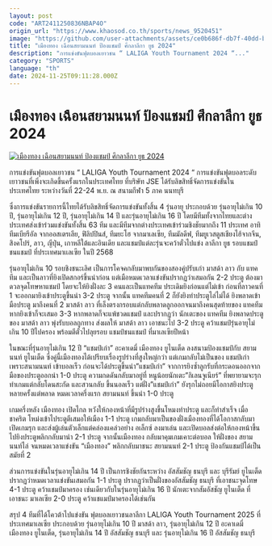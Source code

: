 ```yaml
---
layout: post
code: "ART2411250836NBAP4O"
origin_url: "https://www.khaosod.co.th/sports/news_9520451"
image: "https://github.com/user-attachments/assets/ce0b686f-db7f-40dd-b36b-fac2a731217e"
title: "เมืองทอง เฉือนสยามนนท์ ป้องแชมป์ ศึกลาลีกา ยูธ 2024"
description: "การแข่งขันฟุตบอลเยาวชน “ LALIGA Youth Tournament 2024 “..."
category: "SPORTS"
language: "th"
date: 2024-11-25T09:11:28.000Z
---
```


# เมืองทอง เฉือนสยามนนท์ ป้องแชมป์ ศึกลาลีกา ยูธ 2024

[![เมืองทอง เฉือนสยามนนท์ ป้องแชมป์ ศึกลาลีกา ยูธ 2024](https://www.khaosod.co.th/wpapp/uploads/2024/11/koe.jpg "เมืองทอง เฉือนสยามนนท์ ป้องแชมป์ ศึกลาลีกา ยูธ 2024")](https://www.khaosod.co.th/wpapp/uploads/2024/11/koe.jpg)

การแข่งขันฟุตบอลเยาวชน “ LALIGA Youth Tournament 2024 “ การแข่งขันฟุตบอลระดับเยาวชนที่เพิ่งจะเกิดขึ้นครั้งแรกในประเทศไทย ที่บริษัท JSE ได้รับลิขสิทธิ์จัดการแข่งขันในประเทศไทย ระหว่างวันที่ 22-24 พ.ย. ณ สนามกีฬา 5 ภาค นนทบุรี

ซึ่งการแข่งขันรายการนี้ไทยได้รับลิขสิทธิ์จัดการแข่งขันทั้งสิ้น 4 รุ่นอายุ ประกอบด้วย รุ่นอายุไม่เกิน 10 ปี, รุ่นอายุไม่เกิน 12 ปี, รุ่นอายุไม่เกิน 14 ปี และรุ่นอายุไม่เกิน 16 ปี โดยมีทีมทั้งจากไทยและต่างประเทศส่งเข้าร่วมแข่งขันทั้งสิ้น 63 ทีม และมีทีมจากต่างประเทศเข้าร่วมชิงชัยมากถึง 11 ประเทศ อาทิ ทีมเบียรีอัล จากออสเตรเลีย, ฟิลิปปินส์, ทีมยะโฮ จากมาเลเซีย, ทีมมัลดีฟ, ทีมยูเวสตูสเชียงไฮ้จากจีน, สิงคโปร์, ลาว, ญีปุ่น, เกาหลีใต้และอินเดีย และแชมป์แต่ละรุ่นจะคว้าตั๋วไปแข่ง ลาลีกา ยูธ รอบแชมป์ชนแชมป์ ที่ประเทศมาเเลเซีย ในปี 2568

รุ่นอายุไม่เกิน 10 รอบชิงชนะเลิศ เป็นการโคจคกลับมาพบกันของสองคู่ปรับเก่า มาสด้า ลาว กับ แทคทีม และเป็นลาวที่ยิงเปิดสกอร์ขึ้นนำก่อน แต่เมือหมดเวลาแข่งขันปรากฏว่าเสมอกัน 2-2 ประตู ต้องมาดวลจุดโทษหาแชมป์ โดยจะให้ยิงฝั่งละ 3 คนและเป็นแทคทีม ประเดิมยิงก่อนแต่ไม่เข้า ก่อนที่ลาวคนที่ 1 จะออกมายิงเข้าประตูขึ้นนำ 3-2 ประตู จากนั้น แทคทีมคนที่ 2 ก็ยังยิงทำประตูไล่ไม่ได้ ยิงพลาดเข้ามือประตู มาถึงคนที่ 2 มาสด้า ลาว ที่เล็งตรงกรอบแต่กลับพลาดลูกออกจนมาถึงคนสุดท้ายของ แทคทีม หากยิงเข้าก็จะเสมอ 3-3 หากพลาดก็จะแพ้ชวดแชมป์ และปรากฏว่า นักเตะของ แทคทีม ยิงพลาดประตูของ มาสด้า ลาว พุ่งรับบอลถูกทาง ส่งผลให้ มาสด้า ลาว เอาชนะไป 3-2 ประตู คว้าแชมป์รุ่นอายุไม่เกิน 10 ปีไปครอง พร้อมตีตั๋วไปลุยรอบ แชมป์ชนแชมป์ ที่มาเลเซียปีหน้า

ในขณะที่รุ่นอายุไม่เกิน 12 ปี “แชมป์เก่า” อะคาเดมี่ เมืองทอง ยูไนเต็ด ลงสนามป้องแชมป์กับ สยามนนท์ ยูไนเต็ด ซึ่งคู่นี้เมืองทองได้เปรียบเรื่องรูปร่างที่สูงใหญ่กว่า แต่เกมกลับไม่เป็นของ แชมป์เก่า เพราะสนามนนท์ เข้าบอลเร็ว ก่อนจะได้ประตูขึ้นนำ”แชมป์เก่า” จากการยิงซ้ำลูกรับที่กระดอนออกจากมือของประตูออกนำ 1-0 ประตู ความกดดันกลับมาอยู่ที่ หนูน้อยนักเตะ”กิเลนจูเนียร์” ที่พยายามจะรุกทำเกมแต่กลับโดนสะกัด และสวนกลับ ขึ้นนอลเร็ว แต่ฝั่ง”แชมป์เก่า” ยังรุกไม่ถอยมีโอกาสยิงประตูหลายครั้งแต่พลาด หมดเวลาครึ่งแรก สยามนนท์ ขึ้นนำ 1-0 ประตู

เกมครึ่งหลัง เมืองทอง เปิดไกล หวังให้กองหน้าที่มีรูปร่างสูงขึ้นโหมงทำประตู และก็ทำสำเร็จ เมื่อ ชาคริต โหม่งเข้าไประตูตีเสมอให้เมือง 1-1 ประตู เกมกลับมาเป็นของฝั่งเมืองทองที่ได้โอกาสกลับมาเปิดเกมรุก และส่งผู้เล่นตัวเล็กแต่คล่องแคล่วอย่าง อเล็กซ์ ลงมาเล่น และเปิดบอลส่งต่อให้กองหน้าขึ้นไปยิงประตูพลิกกลับมานำ 2-1 ประตู จากนั้นเมืองทอง กลับมาคุมเกมเคาะต่อบอล ให้ฝั่งของ สยามนนท์ไล่ จนหมดเวลาแข่งขัน “เมืองทอง” พลิกกลับมาชนะ สยามนนท์ 2-1 ประตู ป้องกันแชมป์ได้เป็นสมัยที่ 2

ส่วนการแข่งขันในรุ่นอายุไม่เกิน 14 ปี เป็นการชิงชัยกันระหว่าง อัสสัมชัญ ธนบุรี และ บุรีรัมย์ ยูไนเต็ด ปรากฏว่าหมดเวลาแข่งขันเสมอกัน 1-1 ประตู ปรากฏว่าเป็นฝั่งของอัสสัมชัญ ธนบุรี ที่เอาชนะจุดโทษ 4-1 ประตู คว้าแชมป์มาครอง เช่นเดียวกับในรุ่นอายุไม่เกิน 16 ปี นักเตะจากสัมอัสชัญ ยูไนเต็ด ที่เอาชนะ มาเลเซีย 2-0 ประตู คว้าแชแมป์มาครองได้เช่นกัน

สรุป 4 ทีมที่ได้โควต้าไปแข่งขัน ฟุตบอลเยาวชนลาลีกา LALIGA Youth Tournament 2025 ที่ประเทศมาเลเซีย ประกอบด้วย รุ่นอายุไม่เกิน 10 ปี มาสด้า ลาว, รุ่นอายุไม่เกิน 12 ปี อะคาเดมี่ เมืองทอง ยูไนเต็ด, รุ่นอายุไม่เกิน 14 ปี อัสสัมชัญ ธนบุรี และ รุ่นอายุไม่เกิน 16 ปี อัสสัมชัญ ธนบุรี